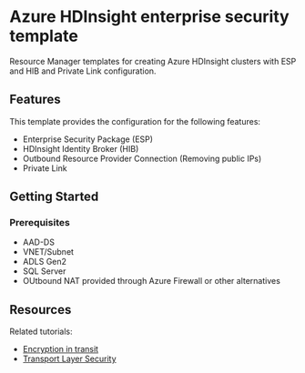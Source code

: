 # Azure HDInsight enterprise security template

Resource Manager templates for creating Azure HDInsight clusters with ESP and HIB and Private Link configuration.

## Features

This template provides the configuration for the following features:

* Enterprise Security Package (ESP)
* HDInsight Identity Broker (HIB)
* Outbound Resource Provider Connection (Removing public IPs)
* Private Link

## Getting Started

### Prerequisites

- AAD-DS
- VNET/Subnet
- ADLS Gen2
- SQL Server
- OUtbound NAT provided through Azure Firewall or other alternatives


## Resources

Related tutorials:

* [Encryption in transit](https://docs.microsoft.com/azure/hdinsight/encryption-in-transit)
* [Transport Layer Security](https://docs.microsoft.com/en-us/azure/hdinsight/transport-layer-security)
